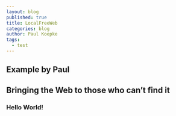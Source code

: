 ```yaml
---
layout: blog
published: true
title: LocalFreeWeb
categories: blog
author: Paul Koepke
tags: 
  - test
---
```


## Example by Paul

## Bringing the Web to those who can’t find it

### Hello World!
